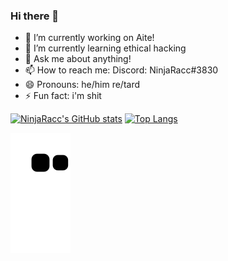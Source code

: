 ### Hi there 👋




- 🔭 I’m currently working on Aite!
- 🌱 I’m currently learning ethical hacking
- 💬 Ask me about anything!
- 📫 How to reach me: Discord: NinjaRacc#3830
- 😄 Pronouns: he/him re/tard
- ⚡ Fun fact: i'm shit 





[![NinjaRacc's GitHub stats](https://github-readme-stats.vercel.app/api?username=NinjaRacc&show_icons=true&theme=tokyonight)](https://github.com/anuraghazra/github-readme-stats) [![Top Langs](https://github-readme-stats.vercel.app/api/top-langs/?username=NinjaRacc&theme=tokyonight)](https://github.com/anuraghazra/github-readme-stats)

![Snake animation](https://github.com/rafaballerini/rafaballerini/blob/output/github-contribution-grid-snake.svg)
